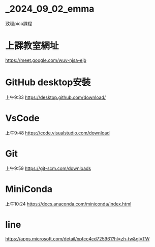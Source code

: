 # _2024_09_02_emma
致理pico課程

# 上課教室網址
https://meet.google.com/wuv-njsa-ejb

# GitHub desktop安裝
上午9:33
https://desktop.github.com/download/
# VsCode
上午9:48
https://code.visualstudio.com/download
# Git
上午9:59
https://git-scm.com/downloads
# MiniConda
上午10:24
https://docs.anaconda.com/miniconda/index.html
# line
https://apps.microsoft.com/detail/xpfcc4cd725961?hl=zh-tw&gl=TW